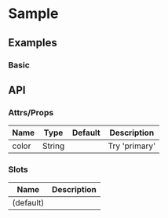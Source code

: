 # Sample

## Examples
### Basic




## API
### Attrs/Props 
	
| Name | Type | Default | Description |
| ---- | ---- | ------- | ----------- |
| color | String | | Try 'primary' |

### Slots

| Name | Description |
| ---- | ----------- |
| (default) | |

